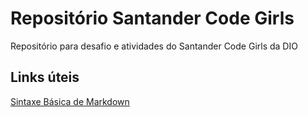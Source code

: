 # Repositório Santander Code Girls
Repositório para desafio e atividades do Santander Code Girls da DIO


## Links úteis
[Sintaxe Básica de Markdown](https://www.markdownguide.org/basic-syntax/)
